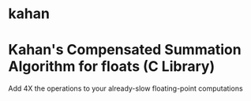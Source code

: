 # kahan
Kahan's Compensated Summation Algorithm for floats (C Library)
==========
Add 4X the operations to your already-slow floating-point computations
